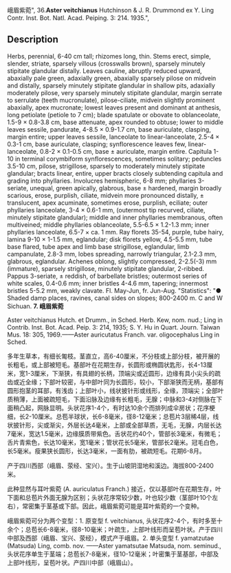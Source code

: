 峨眉紫菀",
36.**Aster veitchianus** Hutchinson & J. R. Drummond ex Y. Ling Contr. Inst. Bot. Natl. Acad. Peiping. 3: 214. 1935.",

## Description
Herbs, perennial, 6-40 cm tall; rhizomes long, thin. Stems erect, simple, slender, striate, sparsely villous (crosswalls brown), sparsely minutely stipitate glandular distally. Leaves cauline, abruptly reduced upward, abaxially pale green, adaxially green, abaxially sparsely pilose on midvein and distally, sparsely minutely stipitate glandular in shallow pits, adaxially moderately pilose, very sparsely minutely stipitate glandular, margin serrate to serrulate (teeth mucronulate), pilose-ciliate, midvein slightly prominent abaxially, apex mucronate; lowest leaves present and dominant at anthesis, long petiolate (petiole to 7 cm); blade spatulate or obovate to oblanceolate, 1.5-9 × 0.8-3.8 cm, base attenuate, apex rounded to obtuse; lower to middle leaves sessile, pandurate, 4-8.5 × 0.9-1.7 cm, base auriculate, clasping, margin entire; upper leaves sessile, lanceolate to linear-lanceolate, 2.5-4 × 0.3-1 cm, base auriculate, clasping; synflorescence leaves few, linear-lanceolate, 0.8-2 × 0.1-0.5 cm, base ± auriculate, margin entire. Capitula 1-10 in terminal corymbiform synflorescences, sometimes solitary; peduncles 3.5-10 cm, pilose, strigillose, sparsely to moderately minutely stipitate glandular; bracts linear, entire, upper bracts closely subtending capitula and grading into phyllaries. Involucres hemispheric, 6-8 mm; phyllaries 3-seriate, unequal, green apically, glabrous, base ± hardened, margin broadly scarious, erose, purplish, ciliate, midvein more pronounced distally, ± translucent, apex acuminate, sometimes erose, purplish, eciliate; outer phyllaries lanceolate, 3-4 × 0.6-1 mm, (outermost tip recurved, ciliate, minutely stipitate glandular); middle and inner phyllaries membranous, often multiveined; middle phyllaries oblanceolate, 5.5-6.5 × 1.2-1.3 mm; inner phyllaries lanceolate, 6.5-7 × ca. 1 mm. Ray florets 35-54, purple, tube hairy, lamina 9-10 × 1-1.5 mm, eglandular; disk florets yellow, 4.5-5.5 mm, tube base flared, tube apex and limb base strigillose, eglandular, limb campanulate, 2.8-3 mm, lobes spreading, narrowly triangular, 2.1-2.3 mm, glabrous, eglandular. Achenes oblong, slightly compressed, 2-2.5(-3) mm (immature), sparsely strigillose, minutely stipitate glandular, 2-ribbed. Pappus 3-seriate, ± reddish, of barbellate bristles; outermost series of white scales, 0.4-0.6 mm; inner bristles 4-4.6 mm, tapering; innermost bristles 5-5.2 mm, weakly clavate. Fl. May-Jun, fr. Jun-Aug.
  "Statistics": "● Shaded damp places, ravines, canal sides on slopes; 800-2400 m. C and W Sichuan.
**7. 峨眉紫菀**

Aster veitchianus Hutch. et Drumm., in Sched. Herb. Kew, nom. nud.; Ling in Contrib. Inst. Bot. Acad. Peip. 3: 214, 1935; S. Y. Hu in Quart. Journ. Taiwan Mus. 18: 305, 1969.——Aster auricutatus Franch. var. oligocephalus Ling in Sched.

多年生草本，有细长匍枝。茎直立，高6-40厘米，不分枝或上部分枝，被开展的长粗毛，或上部被短毛。基部叶在花期生存，长圆形或椭圆状匙形，长4-13厘米，宽1-3厘米，下渐狭，有具翅的长柄，顶端尖或近圆形，边缘有具小尖头的疏齿或近全缘；下部叶较密，与中部叶同为长圆形，较小，下部渐狭而无柄，基部有圆形抱茎的耳部，有浅齿；上部叶小，线状披针形或线形，全缘，顶端尖；全部叶质稍薄，上面被疏短毛，下面沿脉及边缘有长粗毛，无腺；中脉和3-4对侧脉在下面稍凸起，网脉显明。头状花序1-4个，有时达10余个而排列成伞房状；花序梗细，长2-10厘米。总苞半球状，长6-8毫米，径8-12毫米；总苞片3层稀4层，线状披针形，尖或渐尖，外层长达4毫米，上部或全部草质，无毛，无腺，内层长达7毫米，宽达1.5毫米，边缘膜质带紫色。舌状花约40个，管部长3毫米，有微毛；舌片青紫色，长达10毫米，宽1毫米；管状花长5毫米，管部长2毫米。冠毛白色，长5毫米。瘦果狭长圆形，长达3毫米，一面有肋，被疏短毛。花期6-8月。

产于四川西部（峨眉、荥经、宝兴）。生于山坡阴湿地和溪边。海拔800-2400米。

此种显然与耳叶紫菀 (A. auriculatus Franch.) 接近，仅以基部叶在花期生存，叶下面和总苞片外面无腺为区别；头状花序常较少数，叶也较少数（茎部叶10个左右），常密集于茎基或下部。因此，峨眉紫菀可能是耳叶紫菀的一个变种。

峨眉紫菀可分为两个变型：1. 原变型 f. veitchianus, 头状花序2-4个，有时多至十余个；总苞长6-8毫米，径8-10毫米；叶疏生，上部叶线形而呈苞叶状。产于四川中部及西部（峨眉、宝兴、荥经），模式产于峨眉。2. 单头变型 f. yamatzutae (Matsuda) Ling, comb. nov. ——Aster yamatsutae Matsuda, nom. seminud., 头状花序单生于茎端；总苞长7-8毫米，径10-12毫米；叶密集于茎基部，中部及上部叶线形，呈苞叶状。产四川中部（峨眉山）。
